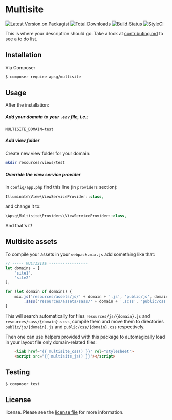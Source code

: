 # Multisite

[![Latest Version on Packagist][ico-version]][link-packagist]
[![Total Downloads][ico-downloads]][link-downloads]
[![Build Status][ico-travis]][link-travis]
[![StyleCI][ico-styleci]][link-styleci]

This is where your description should go. Take a look at [contributing.md](contributing.md) to see a to do list.

## Installation

Via Composer

``` bash
$ composer require apsg/multisite
```

## Usage

After the installation:
##### Add your domain to your `.env` file, i.e.:

```
MULTISITE_DOMAIN=test
```

##### Add view folder

Create new view folder for your domain:

``` bash
mkdir resources/views/test
```

##### Override the view service provider

in `config/app.php` find this line (in `providers` section):
``` php
Illuminate\View\ViewServiceProvider::class,
```
and change it to:
```php
\Apsg\Multisite\Providers\ViewServiceProvider::class,
```

And that's it! 

## Multisite assets

To compile your assets in your `webpack.mix.js` add something like that:

```js
// ----- MULTISITE -----------------
let domains = [
    'site1',
    'site2'
];

for (let domain of domains) {
    mix.js('resources/assets/js/' + domain + '.js', 'public/js', domain + '.js')
        .sass('resources/assets/sass/' + domain + '.scss', 'public/css', domain + '.css');
}
```

This will search automatically for files `resources/js/{domain}.js` and `resources/sass/{domain}.scss`, compile them and move them to directories `public/js/{domain}.js` and `public/css/{domain}.css` respectively.

Then one can use helpers provided with this package to automagically load in your layout file only domain-related files:

```html
    <link href="{{ multisite_css() }}" rel="stylesheet">
    <script src="{{ multisite_js() }}"></script>
```

## Testing

``` bash
$ composer test
```

## License

license. Please see the [license file](license.md) for more information.

[ico-version]: https://img.shields.io/packagist/v/apsg/multisite.svg?style=flat-square
[ico-downloads]: https://img.shields.io/packagist/dt/apsg/multisite.svg?style=flat-square
[ico-travis]: https://img.shields.io/travis/apsg/multisite/master.svg?style=flat-square
[ico-styleci]: https://styleci.io/repos/12345678/shield

[link-packagist]: https://packagist.org/packages/apsg/multisite
[link-downloads]: https://packagist.org/packages/apsg/multisite
[link-travis]: https://travis-ci.org/apsg/multisite
[link-styleci]: https://styleci.io/repos/12345678
[link-author]: https://github.com/apsg
[link-contributors]: ../../contributors
